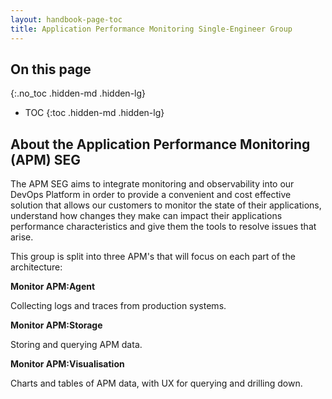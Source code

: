 ```yaml
---
layout: handbook-page-toc
title: Application Performance Monitoring Single-Engineer Group
---
```


## On this page
{:.no_toc .hidden-md .hidden-lg}

- TOC
{:toc .hidden-md .hidden-lg}

## About the Application Performance Monitoring (APM) SEG

The APM SEG aims to integrate monitoring and observability into our DevOps Platform in order to provide a convenient and cost effective solution that allows our customers to monitor the state of their applications, understand how changes they make can impact their applications performance characteristics and give them the tools to resolve issues that arise.

This group is split into three APM's that will focus on each part of the architecture:

**Monitor APM:Agent**

Collecting logs and traces from production systems.

**Monitor APM:Storage**

Storing and querying APM data.

**Monitor APM:Visualisation**

Charts and tables of APM data, with UX for querying and drilling down.